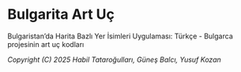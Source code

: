 # Bulgarita Art Uç
Bulgaristan’da Harita Bazlı Yer İsimleri Uygulaması: Türkçe - Bulgarca projesinin art uç kodları

*Copyright (C) 2025 Habil Tataroğulları, Güneş Balcı, Yusuf Kozan*